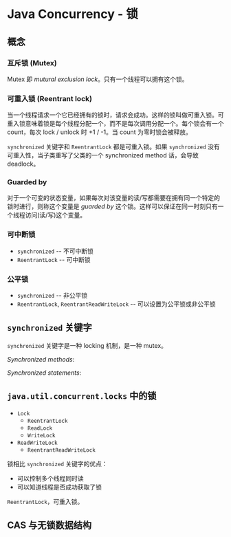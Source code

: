 # Java Concurrency - 锁 

## 概念

### 互斥锁 (Mutex)

Mutex 即 _mutural exclusion lock_。只有一个线程可以拥有这个锁。

### 可重入锁 (Reentrant lock)

当一个线程请求一个它已经拥有的锁时，请求会成功。这样的锁叫做可重入锁。可重入锁意味着锁是每个线程分配一个，而不是每次调用分配一个。每个锁会有一个 count，每次 lock / unlock 时 +1 / -1。当 count 为零时锁会被释放。

`synchronized` 关键字和 `ReentrantLock` 都是可重入锁。如果 `synchronized` 没有可重入性，当子类重写了父类的一个 synchronized method 话，会导致 deadlock。

### Guarded by

对于一个可变的状态变量，如果每次对该变量的读/写都需要在拥有同一个特定的锁时进行，则称这个变量是 _guarded by_ 这个锁。这样可以保证在同一时刻只有一个线程访问(读/写)这个变量。

### 可中断锁

+ `synchronized` -- 不可中断锁
+ `ReentrantLock` -- 可中断锁

### 公平锁

+ `synchronized` -- 非公平锁
+ `ReentrantLock`, `ReentrantReadWriteLock` -- 可以设置为公平锁或非公平锁

## `synchronized` 关键字

`synchronized` 关键字是一种 locking 机制，是一种 mutex。

_Synchronized methods_:

_Synchronized statements_:

## `java.util.concurrent.locks` 中的锁

+ `Lock`
  + `ReentrantLock`
  + `ReadLock`
  + `WriteLock`
+ `ReadWriteLock`
  + `ReentrantReadWriteLock`

锁相比 `synchronized` 关键字的优点：

+ 可以控制多个线程同时读
+ 可以知道线程是否成功获取了锁

`ReentrantLock`，可重入锁。

## CAS 与无锁数据结构